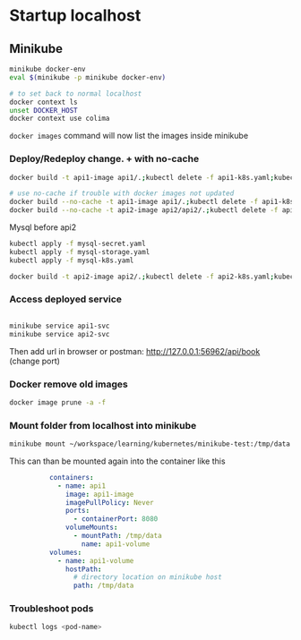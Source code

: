 # Startup localhost

## Minikube

```bash
minikube docker-env
eval $(minikube -p minikube docker-env)

# to set back to normal localhost
docker context ls
unset DOCKER_HOST
docker context use colima
```

`docker images`
command will now list the images inside minikube

### Deploy/Redeploy change. + with no-cache

```bash
docker build -t api1-image api1/.;kubectl delete -f api1-k8s.yaml;kubectl apply -f api1-k8s.yaml

# use no-cache if trouble with docker images not updated
docker build --no-cache -t api1-image api1/.;kubectl delete -f api1-k8s.yaml;kubectl apply -f api1-k8s.yaml
docker build --no-cache -t api2-image api2/api2/.;kubectl delete -f api2-k8s.yaml;kubectl apply -f api2-k8s.yaml
```

Mysql before api2

```bash
kubectl apply -f mysql-secret.yaml
kubectl apply -f mysql-storage.yaml
kubectl apply -f mysql-k8s.yaml

docker build -t api2-image api2/.;kubectl delete -f api2-k8s.yaml;kubectl apply -f api2-k8s.yaml
```

### Access deployed service

```bash

minikube service api1-svc
minikube service api2-svc
```

Then add url in browser or postman: http://127.0.0.1:56962/api/book
(change port)

### Docker remove old images

```bash
docker image prune -a -f
```

### Mount folder from localhost into minikube

```bash
minikube mount ~/workspace/learning/kubernetes/minikube-test:/tmp/data
```

This can than be mounted again into the container like this

```yaml
          containers:
            - name: api1
              image: api1-image
              imagePullPolicy: Never
              ports:
                - containerPort: 8080
              volumeMounts:
                - mountPath: /tmp/data
                  name: api1-volume
          volumes:
            - name: api1-volume
              hostPath:
                # directory location on minikube host
                path: /tmp/data
```

### Troubleshoot pods

```bash
kubectl logs <pod-name>
```

